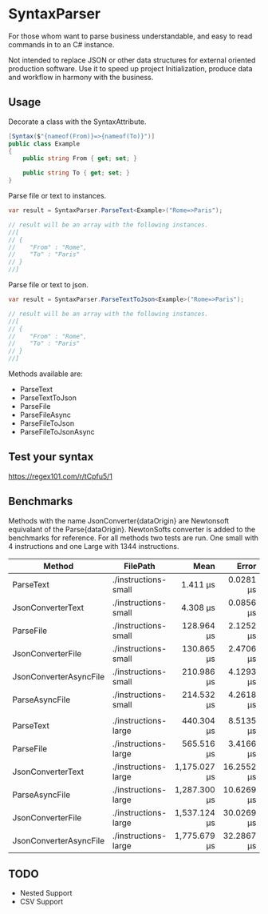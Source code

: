 ﻿# SyntaxParser
For those whom want to parse business understandable, and easy to read commands in to an C# instance.

Not intended to replace JSON or other data structures for external oriented production software. 
Use it to speed up project Initialization, produce data and workflow in harmony with the business.


## Usage
Decorate a class with the SyntaxAttribute.
```csharp
[Syntax($"{nameof(From)}=>{nameof(To)}")]
public class Example
{
	public string From { get; set; }

	public string To { get; set; }
}
```

Parse file or text to instances.
```csharp
var result = SyntaxParser.ParseText<Example>("Rome=>Paris");

// result will be an array with the following instances.
//[
// { 
//    "From" : "Rome",
//    "To" : "Paris"
// }
//]
```


Parse file or text to json.
```csharp
var result = SyntaxParser.ParseTextToJson<Example>("Rome=>Paris");

// result will be an array with the following instances.
//[
// { 
//    "From" : "Rome",
//    "To" : "Paris"
// }
//]
```

Methods available are:  
- ParseText
- ParseTextToJson
- ParseFile
- ParseFileAsync 
- ParseFileToJson
- ParseFileToJsonAsync

## Test your syntax
https://regex101.com/r/tCpfu5/1


## Benchmarks
Methods with the name JsonConverter{dataOrigin} are Newtonsoft equivalant of the Parse{dataOrigin}. NewtonSofts converter is added to the benchmarks for reference.
For all methods two tests are run. One small with 4 instructions and one Large with 1344 instructions.


|                 Method |             FilePath |         Mean |      Error |     StdDev |    Gen 0 |   Gen 1 | Allocated |
|----------------------- |--------------------- |-------------:|-----------:|-----------:|---------:|--------:|----------:|
|              ParseText | ./instructions-small |     1.411 μs |  0.0281 μs |  0.0491 μs |   0.1774 |       - |     560 B |
|      JsonConverterText | ./instructions-small |     4.308 μs |  0.0856 μs |  0.1407 μs |   0.2747 |       - |     872 B |
|              ParseFile | ./instructions-small |   128.964 μs |  2.1252 μs |  3.7222 μs |   2.6855 |  1.2207 |   8,864 B |
|      JsonConverterFile | ./instructions-small |   130.865 μs |  2.4706 μs |  2.4265 μs |   1.4648 |  0.7324 |   4,777 B |
| JsonConverterAsyncFile | ./instructions-small |   210.986 μs |  4.1293 μs |  5.6522 μs |   1.7090 |  0.7324 |   5,840 B |
|         ParseAsyncFile | ./instructions-small |   214.532 μs |  4.2618 μs |  8.2110 μs |   3.4180 |  1.7090 |  11,022 B |
|																														  |
|              ParseText | ./instructions-large |   440.304 μs |  8.5135 μs | 13.2545 μs |  44.4336 |       - | 139,920 B |
|              ParseFile | ./instructions-large |   565.516 μs |  3.4166 μs |  2.8530 μs |  56.6406 | 15.6250 | 180,835 B |
|      JsonConverterText | ./instructions-large | 1,175.027 μs | 16.2552 μs | 15.2051 μs |  46.8750 |  3.9063 | 151,713 B |
|         ParseAsyncFile | ./instructions-large | 1,287.300 μs | 10.6269 μs |  9.4205 μs | 164.0625 | 31.2500 | 517,287 B |
|      JsonConverterFile | ./instructions-large | 1,537.124 μs | 30.0269 μs | 54.9059 μs |  48.8281 |  1.9531 | 155,617 B |
| JsonConverterAsyncFile | ./instructions-large | 1,775.679 μs | 32.2867 μs | 48.3253 μs |  46.8750 |  7.8125 | 157,283 B |


## TODO
- Nested Support
- CSV Support